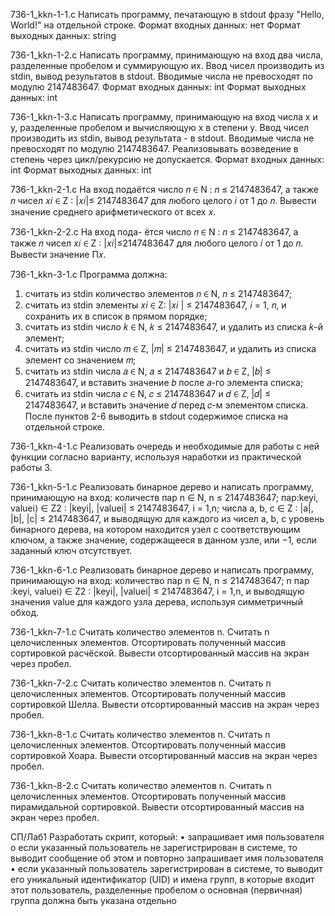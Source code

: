 736-1_kkn-1-1.c
Написать программу, печатающую в stdout фразу "Hello, World!" на отдельной строке.
Формат входных данных: нет
Формат выходных данных: string

736-1_kkn-1-2.c
Написать программу, принимающую на вход два числа, разделенные пробелом и суммирующую их. Ввод чисел производить из stdin, вывод результатов в stdоut. Вводимые числа не превосходят по модулю 2147483647.
Формат входных данных: int
Формат выходных данных: int

736-1_kkn-1-3.c
Написать программу, принимающую на вход числа х и у, разделенные пробелом и вычисляющую х в степени y. Ввод чисел производить из stdin, вывод результата - в stdout. Вводимые числа не превосходят по модулю 2147483647. Реализовывать возведение в степень через цикл/рекурсию не допускается.
Формат входных данных: int
Формат выходных данных: int

736-1_kkn-2-1.c
На вход подаётся число 𝑛 ∈
N : 𝑛 ≤ 2147483647, а также 𝑛 чисел 𝑥𝑖 ∈ Z : |𝑥𝑖|≤ 2147483647 для любого целого 𝑖 от 1 до 𝑛. Вывести значение среднего арифметического
от всех 𝑥.

736-1_kkn-2-2.c
На вход пода-
ётся число 𝑛 ∈ N : 𝑛 ≤ 2147483647, а также 𝑛 чисел 𝑥𝑖 ∈ Z : |𝑥𝑖|≤2147483647 для любого целого 𝑖 от 1 до 𝑛. Вывести значение П𝑥.

736-1_kkn-3-1.c
Программа должна:
1. считать из stdin количество элементов 𝑛 ∈ N, 𝑛 ≤ 2147483647;
2. считать из stdin элементы 𝑥𝑖 ∈ Z: |𝑥𝑖
| ≤ 2147483647, 𝑖 = 1, 𝑛, и
сохранить их в список в прямом порядке;
3. считать из stdin число 𝑘 ∈ N, 𝑘 ≤ 2147483647, и удалить из списка
𝑘-й элемент;
4. считать из stdin число 𝑚 ∈ Z, |𝑚| ≤ 2147483647, и удалить из
списка элемент со значением 𝑚;
5. считать из stdin числа 𝑎 ∈ N, 𝑎 ≤ 2147483647 и 𝑏 ∈ Z, |𝑏| ≤
2147483647, и вставить значение 𝑏 после 𝑎-го элемента списка;
6. считать из stdin числа 𝑐 ∈ N, 𝑐 ≤ 2147483647 и 𝑑 ∈ Z, |𝑑| ≤
2147483647, и вставить значение 𝑑 перед 𝑐-м элементом списка.
После пунктов 2-6 выводить в stdout содержимое списка на отдельной
строке.

736-1_kkn-4-1.c
Реализовать очередь  и необходимые для работы с ней функции согласно варианту, используя наработки из практической работы 3.

736-1_kkn-5-1.c
Реализовать бинарное дерево и написать программу, принимающую на вход:
количеств пар n ∈ N, n ≤ 2147483647; 
пар:keyi, valuei⟩ ∈ Z2 : |keyi|, |valuei| ≤ 2147483647, i = 1,n; 
числа a, b, c ∈ Z : |a|, |b|, |c| ≤ 2147483647,
и выводящую для каждого из чисел a, b, c уровень бинарного дерева, на котором находится узел с соответствующим ключом, а также значение, содержащееся в данном узле, или −1, если заданный ключ отсутствует.

736-1_kkn-6-1.c
Реализовать бинарное дерево и написать программу, принимающую на вход:
количество пар n ∈ N, n ≤ 2147483647;
n пар :keyi, valuei⟩ ∈ Z2 : |keyi|, |valuei| ≤ 2147483647, i = 1,n,
и выводящую значения value для каждого узла дерева, используя симметричный обход.

736-1_kkn-7-1.c
Считать количество элементов n.
Считать n целочисленных элементов.
Отсортировать полученный массив сортировкой расчёской.
Вывести отсортированный массив на экран через пробел.

736-1_kkn-7-2.c
Считать количество элементов n.
Считать n целочисленных элементов.
Отсортировать полученный массив сортировкой Шелла.
Вывести отсортированный массив на экран через пробел.

736-1_kkn-8-1.c
Считать количество элементов n.
Считать n целочисленных элементов.
Отсортировать полученный массив сортировкой Хоара.
Вывести отсортированный массив на экран через пробел.

736-1_kkn-8-2.c
Считать количество элементов n.
Считать n целочисленных элементов.
Отсортировать полученный массив пирамидальной сортировкой.
Вывести отсортированный массив на экран через пробел.

СП/Лаб1
Разработать скрипт, который:
•	запрашивает имя пользователя
o	если указанный пользователь не зарегистрирован в системе, то выводит сообщение об этом и повторно запрашивает имя пользователя
•	если указанный пользователь зарегистрирован в системе, то выводит его уникальный идентификатор (UID) и имена групп, в которые входит этот пользователь, разделенные пробелом
o	основная (первичная) группа должна быть указана отдельно
